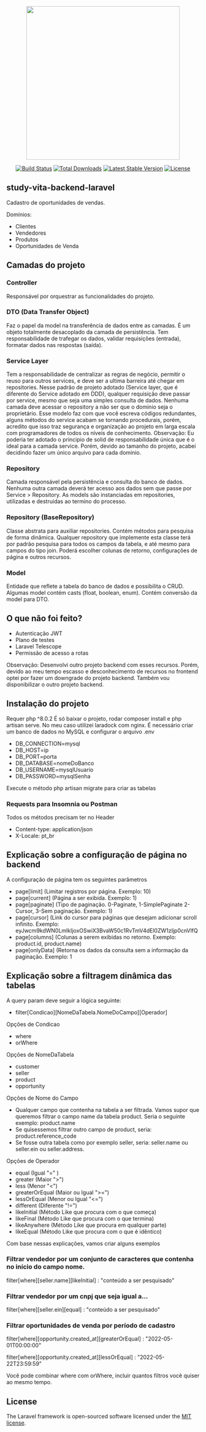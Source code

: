 <p align="center"><a href="https://laravel.com" target="_blank"><img src="https://raw.githubusercontent.com/laravel/art/master/logo-lockup/5%20SVG/2%20CMYK/1%20Full%20Color/laravel-logolockup-cmyk-red.svg" width="400"></a></p>

<p align="center">
<a href="https://travis-ci.org/laravel/framework"><img src="https://travis-ci.org/laravel/framework.svg" alt="Build Status"></a>
<a href="https://packagist.org/packages/laravel/framework"><img src="https://img.shields.io/packagist/dt/laravel/framework" alt="Total Downloads"></a>
<a href="https://packagist.org/packages/laravel/framework"><img src="https://img.shields.io/packagist/v/laravel/framework" alt="Latest Stable Version"></a>
<a href="https://packagist.org/packages/laravel/framework"><img src="https://img.shields.io/packagist/l/laravel/framework" alt="License"></a>
</p>

## study-vita-backend-laravel

Cadastro de oportunidades de vendas.

Domínios:

- Clientes
- Vendedores
- Produtos
- Oportunidades de Venda

## Camadas do projeto

### Controller
Responsável por orquestrar as funcionalidades do projeto.

### DTO (Data Transfer Object)
Faz o papel da model na transferência de dados entre as camadas. É um objeto totalmente desacoplado da camada de persistência. Tem responsabilidade de trafegar os dados, validar requisições (entrada), formatar dados nas respostas (saída).

### Service Layer
Tem a responsabilidade de centralizar as regras de negócio, permitir o reuso para outros services, e deve ser a ultima barreira até chegar em repositories.
Nesse padrão de projeto adotado (Service layer, que é diferente do Service adotado em DDD), qualquer requisição deve passar por service, mesmo que seja uma simples consulta de dados. Nenhuma camada deve acessar o repository a não ser que o dominio seja o proprietário.
Esse modelo faz com que você escreva códigos redundantes, alguns métodos do service acabam se tornando procedurais, porém, acredito que isso traz segurança e organização ao projeto em larga escala com programadores de todos os níveis de conhecimento.
Observação: Eu poderia ter adotado o principio de solid de responsabilidade única que é o ideal para a camada service. Porém, devido ao tamanho do projeto, acabei decidindo fazer um único arquivo para cada domínio.

### Repository
Camada responsável pela persistência e consulta do banco de dados. Nenhuma outra camada deverá ter acesso aos dados sem que passe por Service > Repository.
As models são instanciadas em repositories, utilizadas e destruidas ao termino do processo.

### Repository (BaseRepository)
Classe abstrata para auxiliar repositories.
Contém métodos para pesquisa de forma dinâmica. Qualquer repository que implemente esta classe terá por padrão pesquisa para todos os campos da tabela, e até mesmo para campos do tipo join. Poderá escolher colunas de retorno, configurações de página e outros recursos.

### Model
Entidade que reflete a tabela do banco de dados e possibilita o CRUD. Algumas model contém casts (float, boolean, enum). Contém conversão da model para DTO.

## O que não foi feito?
- Autenticação JWT
- Plano de testes
- Laravel Telescope
- Permissão de acesso a rotas

Observação: Desenvolvi outro projeto backend com esses recursos. Porém, devido ao meu tempo escasso e desconhecimento de recursos no frontend optei por fazer um downgrade do projeto backend.
Também vou disponibilizar o outro projeto backend.

## Instalação do projeto
Requer php ^8.0.2
É só baixar o projeto, rodar composer install e php artisan serve. No meu caso utilizei laradock com nginx. É necessário criar um banco de dados no MySQL e configurar o arquivo .env

- DB_CONNECTION=mysql
- DB_HOST=ip
- DB_PORT=porta
- DB_DATABASE=nomeDoBanco
- DB_USERNAME=mysqlUsuario
- DB_PASSWORD=mysqlSenha

Execute o método php artisan migrate para criar as tabelas

### Requests para Insomnia ou Postman
Todos os métodos precisam ter no Header
- Content-type: application/json
- X-Locale: pt_br

## Explicação sobre a configuração de página no backend
A configuração de página tem os seguintes parâmetros
- page[limit] (Limitar registros por página. Exemplo: 10)
- page[current] (Página a ser exibida. Exemplo: 1)
- page[paginate] (Tipo de paginação. 0-Paginate, 1-SimplePaginate 2-Cursor, 3-Sem paginação. Exemplo: 1)
- page[cursor] (Link do cursor para páginas que desejam adicionar scroll infinito. Exemplo: eyJwcm9kdWN0LmlkIjoxOSwiX3BvaW50c1RvTmV4dEl0ZW1zIjp0cnVlfQ
- page[columns] (Colunas a serem exibidas no retorno. Exemplo: product.id, product.name)
- page[onlyData] (Retorna os dados da consulta sem a informação da paginação. Exemplo: 1

## Explicação sobre a filtragem dinâmica das tabelas
A query param deve seguir a lógica seguinte:
- filter[Condicao][NomeDaTabela.NomeDoCampo][Operador]

Opções de Condicao
- where
- orWhere

Opções de NomeDaTabela
- customer
- seller
- product
- opportunity

Opções de Nome do Campo
- Qualquer campo que contenha na tabela a ser filtrada. Vamos supor que queremos filtrar o campo name da tabela product. Seria o seguinte exemplo: product.name
- Se quisessemos filtrar outro campo de product, seria: product.reference_code
- Se fosse outra tabela como por exemplo seller, seria: seller.name ou seller.ein ou seller.address.

Opções de Operador
- equal (Igual "=" )
- greater (Maior ">")
- less (Menor "<")
- greaterOrEqual (Maior ou Igual ">=")
- lessOrEqual (Menor ou Igual "<=")
- different (Diferente "!=")
- likeInitial (Método Like que procura com o que começa)
- likeFinal (Método Like que procura com o que termina)
- likeAnywhere (Método Like que procura em qualquer parte)
- likeEqual (Método Like que procura com o que é idêntico)

Com base nessas explicações, vamos criar alguns exemplos

### Filtrar vendedor por um conjunto de caracteres que contenha no início do campo nome.
filter[where][seller.name][likeInitial] : "conteúdo a ser pesquisado"

### Filtrar vendedor por um cnpj que seja igual a...
filter[where][seller.ein][equal] : "conteúdo a ser pesquisado"

### Filtrar oportunidades de venda por período de cadastro
filter[where][opportunity.created_at][greaterOrEqual] : "2022-05-01T00:00:00"

filter[where][opportunity.created_at][lessOrEqual] : "2022-05-22T23:59:59"


Você pode combinar where com orWhere, incluir quantos filtros você quiser ao mesmo tempo.

## License

The Laravel framework is open-sourced software licensed under the [MIT license](https://opensource.org/licenses/MIT).
